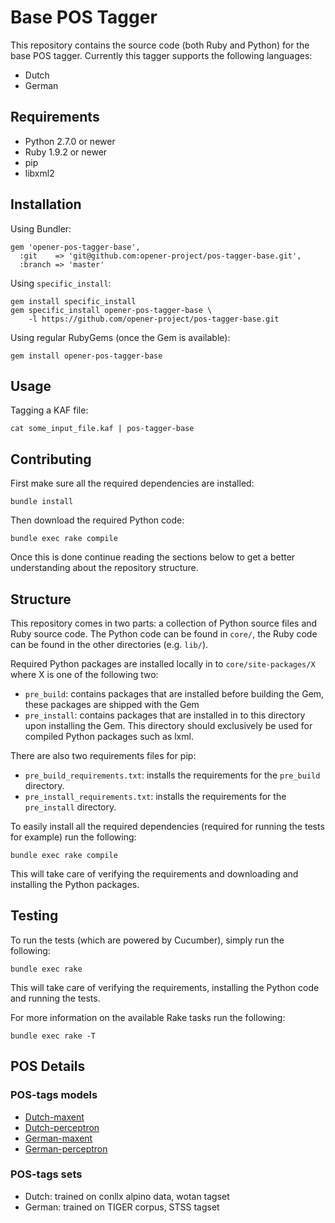 # Base POS Tagger

This repository contains the source code (both Ruby and Python) for the base
POS tagger. Currently this tagger supports the following languages:

* Dutch
* German

## Requirements

* Python 2.7.0 or newer
* Ruby 1.9.2 or newer
* pip
* libxml2

## Installation

Using Bundler:

    gem 'opener-pos-tagger-base',
      :git    => 'git@github.com:opener-project/pos-tagger-base.git',
      :branch => 'master'

Using `specific_install`:

    gem install specific_install
    gem specific_install opener-pos-tagger-base \
        -l https://github.com/opener-project/pos-tagger-base.git

Using regular RubyGems (once the Gem is available):

    gem install opener-pos-tagger-base

## Usage

Tagging a KAF file:

    cat some_input_file.kaf | pos-tagger-base

## Contributing

First make sure all the required dependencies are installed:

    bundle install

Then download the required Python code:

    bundle exec rake compile

Once this is done continue reading the sections below to get a better
understanding about the repository structure.

## Structure

This repository comes in two parts: a collection of Python source files and
Ruby source code. The Python code can be found in `core/`, the Ruby code can be
found in the other directories (e.g. `lib/`).

Required Python packages are installed locally in to `core/site-packages/X`
where X is one of the following two:

* `pre_build`: contains packages that are installed before building the Gem,
  these packages are shipped with the Gem
* `pre_install`: contains packages that are installed in to this directory upon
  installing the Gem. This directory should exclusively be used for compiled
  Python packages such as lxml.

There are also two requirements files for pip:

* `pre_build_requirements.txt`: installs the requirements for the `pre_build`
  directory.
* `pre_install_requirements.txt`: installs the requirements for the
  `pre_install` directory.

To easily install all the required dependencies (required for running the tests
for example) run the following:

    bundle exec rake compile

This will take care of verifying the requirements and downloading and
installing the Python packages.

## Testing

To run the tests (which are powered by Cucumber), simply run the following:

    bundle exec rake

This will take care of verifying the requirements, installing the Python code
and running the tests.

For more information on the available Rake tasks run the following:

    bundle exec rake -T

## POS Details

### POS-tags models

* [Dutch-maxent](http://opennlp.sourceforge.net/models-1.5/nl-pos-maxent.bin)
* [Dutch-perceptron](http://opennlp.sourceforge.net/models-1.5/nl-pos-perceptron.bin)
* [German-maxent](http://opennlp.sourceforge.net/models-1.5/de-pos-maxent.bin)
* [German-perceptron](http://opennlp.sourceforge.net/models-1.5/de-pos-perceptron.bin)

### POS-tags sets

* Dutch: trained on conllx alpino data, wotan tagset
* German: trained on TIGER corpus, STSS tagset
